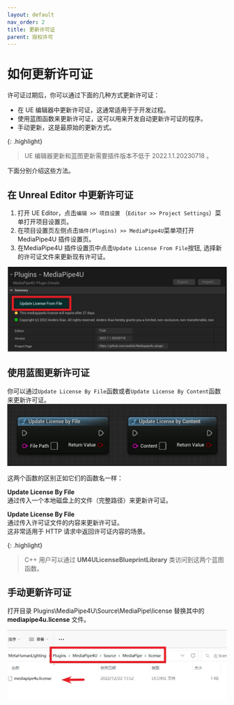```yaml
---
layout: default
nav_order: 2
title: 更新许可证
parent: 授权许可
---
```

# 如何更新许可证

许可证过期后，你可以通过下面的几种方式更新许可证：

- 在 UE 编辑器中更新许可证，这通常适用于于开发过程。
- 使用蓝图函数来更新许可证，这可以用来开发自动更新许可证的程序。
- 手动更新，这是最原始的更新方式。

{: .highlight}
> UE 编辑器更新和蓝图更新需要插件版本不低于 2022.1.1.20230718 。

下面分别介绍这些方法。

## 在 Unreal Editor 中更新许可证

1. 打开 UE Editor，点击`编辑 >> 项目设置` （`Editor >> Project Settings`）菜单打开项目设置页。
2. 在项目设置页左侧点击`插件(Plugins) >> MediaPipe4U`菜单项打开 MediaPipe4U 插件设置页。
3. 在MediaPipe4U 插件设置页中点击`Update License From File`按钮, 选择新的许可证文件来更新现有许可证。

[![Update License](images/update_license_in_ue.jpg "Update License")](images/update_license_in_ue.jpg)   

## 使用蓝图更新许可证

你可以通过`Update License By File`函数或者`Update License By Content`函数来更新许可证。   
[![Update License](images/update_license_in_bp.jpg "Update License")](images/update_license_in_bp.jpg)   

这两个函数的区别正如它们的函数名一样：

**Update License By File**   
通过传入一个本地磁盘上的文件（完整路径）来更新许可证。

**Update License By File**   
通过传入许可证文件的内容来更新许可证。   
这非常适用于 HTTP 请求中返回许可证内容的场景。

{: .highlight}
> C++ 用户可以通过 **UM4ULicenseBlueprintLibrary** 类访问到这两个蓝图函数。   

## 手动更新许可证

打开目录 Plugins\MediaPipe4U\Source\MediaPipe\license 替换其中的 **mediapipe4u.license** 文件。

[![Update License](images/license_file.jpg "Update License")](images/license_file.jpg)   


